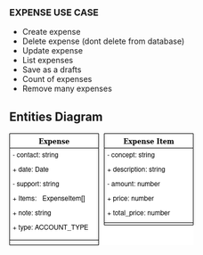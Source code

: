 ### EXPENSE USE CASE

- Create expense
- Delete expense (dont delete from database)
- Update expense
- List expenses
- Save as a drafts
- Count of expenses
- Remove many expenses



## Entities Diagram

<img src="/seganix_entities.png"/>



